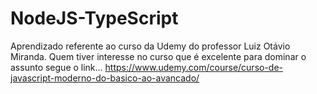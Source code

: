 # NodeJS-TypeScript
Aprendizado referente ao curso da Udemy do professor Luiz Otávio Miranda.
Quem tiver interesse no curso que é excelente para dominar o assunto segue o link...
https://www.udemy.com/course/curso-de-javascript-moderno-do-basico-ao-avancado/
